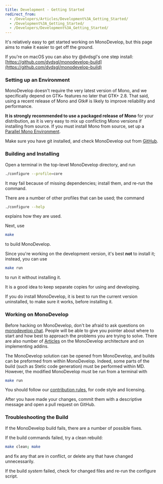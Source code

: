 ```yaml
---
title: Development - Getting Started
redirect_from:
  - /Developers/Articles/Development%3A_Getting_Started/
  - /Development%3A_Getting_Started/
  - /Developers/Development%3A_Getting_Started/
---
```


It's relatively easy to get started working on MonoDevelop, but this page aims to make it easier to get off the ground.

If you're on macOS you can also try @dvdsgl's one step install: [https://github.com/dvdsgl/monodevelop-build](https://github.com/dvdsgl/monodevelop-build)

### Setting up an Environment

MonoDevelop doesn't require the very latest version of Mono, and we specifically depend on GTK+ features no later that GTK+ 2.8. That said, using a recent release of Mono and Gtk# is likely to improve reliability and performance.

**It is strongly recommended to use a packaged release of Mono** for your distribution, as it is very easy to mix up conflicting Mono versions if installing from source. If you must install Mono from source, set up a [Parallel Mono Environment](https://www.mono-project.com/Parallel_Mono_Environments).

Make sure you have git installed, and check MonoDevelop out from [GitHub](https://github.com/mono/monodevelop).

### Building and Installing

Open a terminal in the top-level MonoDevelop directory, and run

``` bash
./configure --profile=core
```

It may fail because of missing dependencies; install them, and re-run the command.

There are a number of other profiles that can be used; the command

``` bash
./configure --help
```

explains how they are used.

Next, use

``` bash
make
```

to build MonoDevelop.

Since you're working on the development version, it's best **not** to install it; instead, you can use

``` bash
make run
```

to run it without installing it.

It is a good idea to keep separate copies for using and developing.

If you do install MonoDevelop, it is best to run the current version uninstalled, to make sure it works, before installing it.

### Working on MonoDevelop

Before hacking on MonoDevelop, don't be afraid to ask questions on [monodevelop chat](https://www.mono-project.com/community/help/chat/). People will be able to give you pointer about where to start and how best to approach the problems you are trying to solve. There are also number of [Articles](/developers/articles/) on the MonoDevelop architecture and on implementing addins.

The MonoDevelop solution can be opened from MonoDevelop, and builds can be preformed from within MonoDevelop. Indeed, some parts of the build (such as Stetic code generation) must be performed within MD. However, the modified MonoDevelop must be run from a terminal with

``` bash
make run
```

You should follow our [contribution rules](/developers/#contribute), for code style and licensing.

After you have made your changes, commit them with a descriptive message and open a pull request on GitHub.

### Troubleshooting the Build

If the MonoDevelop build fails, there are a number of possible fixes.

If the build commands failed, try a clean rebuild:

``` bash
make clean; make
```

and fix any that are in conflict, or delete any that have changed unnecessarily.

If the build *system* failed, check for changed files and re-run the configure script.
